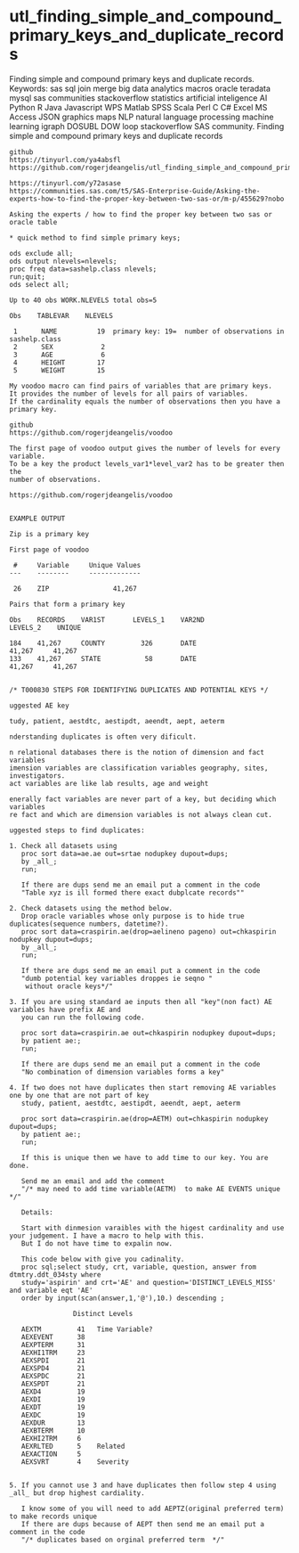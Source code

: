 # utl_finding_simple_and_compound_primary_keys_and_duplicate_records
Finding simple and compound primary keys and duplicate records. Keywords: sas sql join merge big data analytics macros oracle teradata mysql sas communities stackoverflow statistics artificial inteligence AI Python R Java Javascript WPS Matlab SPSS Scala Perl C C# Excel MS Access JSON graphics maps NLP natural language processing machine learning igraph DOSUBL DOW loop stackoverflow SAS community.
    Finding simple and compound primary keys and duplicate records

    github
    https://tinyurl.com/ya4absfl
    https://github.com/rogerjdeangelis/utl_finding_simple_and_compound_primary_keys_and_duplicate_records

    https://tinyurl.com/y72asase
    https://communities.sas.com/t5/SAS-Enterprise-Guide/Asking-the-experts-how-to-find-the-proper-key-between-two-sas-or/m-p/455629?nobo

    Asking the experts / how to find the proper key between two sas or oracle table

    * quick method to find simple primary keys;

    ods exclude all;
    ods output nlevels=nlevels;
    proc freq data=sashelp.class nlevels;
    run;quit;
    ods select all;

    Up to 40 obs WORK.NLEVELS total obs=5

    Obs    TABLEVAR    NLEVELS

     1      NAME          19  primary key: 19=  number of observations in sashelp.class
     2      SEX            2
     3      AGE            6
     4      HEIGHT        17
     5      WEIGHT        15

    My voodoo macro can find pairs of variables that are primary keys.
    It provides the number of levels for all pairs of variables.
    If the cardinality equals the number of observations then you have a primary key.

    github
    https://github.com/rogerjdeangelis/voodoo

    The first page of voodoo output gives the number of levels for every variable.
    To be a key the product levels_var1*level_var2 has to be greater then the
    number of observations.

    https://github.com/rogerjdeangelis/voodoo


    EXAMPLE OUTPUT

    Zip is a primary key

    First page of voodoo

     #     Variable     Unique Values
    ---    --------     -------------

     26    ZIP                41,267

    Pairs that form a primary key

    Obs    RECORDS    VAR1ST       LEVELS_1    VAR2ND                   LEVELS_2    UNIQUE

    184    41,267     COUNTY         326       DATE                      41,267     41,267
    133    41,267     STATE           58       DATE                      41,267     41,267


    /* T000830 STEPS FOR IDENTIFYING DUPLICATES AND POTENTIAL KEYS */

    uggested AE key

    tudy, patient, aestdtc, aestipdt, aeendt, aept, aeterm

    nderstanding duplicates is often very dificult.

    n relational databases there is the notion of dimension and fact variables
    imension variables are classification variables geography, sites, investigators.
    act variables are like lab results, age and weight

    enerally fact variables are never part of a key, but deciding which variables
    re fact and which are dimension variables is not always clean cut.

    uggested steps to find duplicates:

    1. Check all datasets using
       proc sort data=ae.ae out=srtae nodupkey dupout=dups;
       by _all_;
       run;

       If there are dups send me an email put a comment in the code
       "Table xyz is ill formed there exact dubplcate records""

    2. Check datasets using the method below.
       Drop oracle variables whose only purpose is to hide true duplicates(sequence numbers, datetime?).
       proc sort data=craspirin.ae(drop=aelineno pageno) out=chkaspirin nodupkey dupout=dups;
       by _all_;
       run;

       If there are dups send me an email put a comment in the code
       "dumb potential key variables droppes ie seqno "
        without oracle keys*/"

    3. If you are using standard ae inputs then all "key"(non fact) AE variables have prefix AE and
       you can run the following code.

       proc sort data=craspirin.ae out=chkaspirin nodupkey dupout=dups;
       by patient ae:;
       run;

       If there are dups send me an email put a comment in the code
       "No combination of dimension variables forms a key"

    4. If two does not have duplicates then start removing AE variables one by one that are not part of key
       study, patient, aestdtc, aestipdt, aeendt, aept, aeterm

       proc sort data=craspirin.ae(drop=AETM) out=chkaspirin nodupkey dupout=dups;
       by patient ae:;
       run;

       If this is unique then we have to add time to our key. You are done.

       Send me an email and add the comment
       "/* may need to add time variable(AETM)  to make AE EVENTS unique */"

       Details:

       Start with dinmesion varaibles with the higest cardinality and use your judgement. I have a macro to help with this.
       But I do not have time to expalin now.

       This code below with give you cadinality.
       proc sql;select study, crt, variable, question, answer from dtmtry.ddt_034sty where
       study='aspirin' and crt='AE' and question='DISTINCT_LEVELS_MISS' and variable eqt 'AE'
       order by input(scan(answer,1,'@'),10.) descending ;

                    Distinct Levels

       AEXTM         41   Time Variable?
       AEXEVENT      38
       AEXPTERM      31
       AEXHI1TRM     23
       AEXSPDI       21
       AEXSPD4       21
       AEXSPDC       21
       AEXSPDT       21
       AEXD4         19
       AEXDI         19
       AEXDT         19
       AEXDC         19
       AEXDUR        13
       AEXBTERM      10
       AEXHI2TRM     6
       AEXRLTED      5    Related
       AEXACTION     5
       AEXSVRT       4    Severity


    5. If you cannot use 3 and have duplicates then follow step 4 using _all_ but drop highest cardiality.

       I know some of you will need to add AEPTZ(original preferred term) to make records unique
       If there are dups because of AEPT then send me an email put a comment in the code
       "/* duplicates based on orginal preferred term  */"


